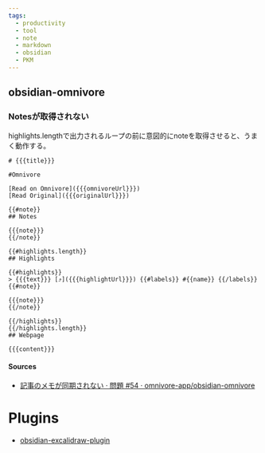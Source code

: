 ```yaml
---
tags:
  - productivity
  - tool
  - note
  - markdown
  - obsidian
  - PKM
---
```

## obsidian-omnivore
### Notesが取得されない

highlights.lengthで出力されるループの前に意図的にnoteを取得させると、うまく動作する。


```text
# {{{title}}}

#Omnivore

[Read on Omnivore]({{{omnivoreUrl}}})
[Read Original]({{{originalUrl}}})

{{#note}}
## Notes

{{{note}}}
{{/note}}

{{#highlights.length}}
## Highlights

{{#highlights}}
> {{{text}}} [⤴️]({{{highlightUrl}}}) {{#labels}} #{{name}} {{/labels}}
{{#note}}

{{{note}}}
{{/note}}

{{/highlights}}
{{/highlights.length}}
## Webpage

{{{content}}}
```

#### Sources
- [記事のメモが同期されない · 問題 #54 · omnivore-app/obsidian-omnivore](https://github.com/omnivore-app/obsidian-omnivore/issues/54)
# Plugins

- [obsidian-excalidraw-plugin](https://github.com/zsviczian/obsidian-excalidraw-plugin)
